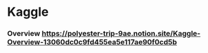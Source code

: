 # Kaggle

### Overview https://polyester-trip-9ae.notion.site/Kaggle-Overview-13060dc0c9fd455ea5e117ae90f0cd5b
